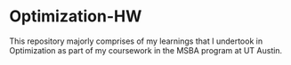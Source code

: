 # Optimization-HW

This repository majorly comprises of my learnings that I undertook in Optimization as part of my coursework in the MSBA program at UT Austin.
